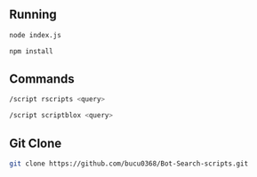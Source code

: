 ## Running
```bash
node index.js
```
```bash
npm install
```
## Commands
```bash
/script rscripts <query>
```
```bash
/script scriptblox <query>
```
## Git Clone
```bash
git clone https://github.com/bucu0368/Bot-Search-scripts.git
```
